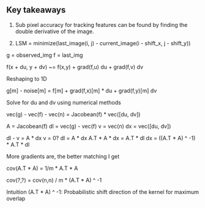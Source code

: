 ## Key takeaways

1. Sub pixel accuracy for tracking features can be found by finding the double derivative of the image.

2. LSM = minimize(last_image(i, j) - current_image(i - shift_x, j - shift_y))

g = observed_img
f = last_img

f(x + du, y + dv) ~= f(x,y) + grad(f,u) du + grad(f,v) dv

Reshaping to 1D

g[m] - noise[m] = f[m] + grad(f,x)[m] * du + grad(f,y)[m] dv

Solve for du and dv using numerical methods

vec(g) - vec(f) - vec(n) = Jacobean(f) * vec([du, dv])

A = Jacobean(f)
dl = vec(g) - vec(f)
v = vec(n)
dx = vec([du, dv])

dl - v = A * dx
v = 0?
dl  = A * dx
A.T * A * dx = A.T * dl
dx = ((A.T * A) ^ -1) * A.T * dl

More gradients are, the better matching I get

cov(A.T * A) = 1/m * A.T * A

cov(?,?) = cov(n,n) / m * (A.T * A) ^ -1

Intuition (A.T * A) ^ -1: Probabilistic shift direction of the kernel for maximum overlap


